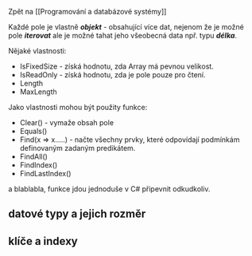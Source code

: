 Zpět na [[Programování a databázové systémy]]

Každé pole je vlastně **_objekt_** - obsahující více dat, nejenom že je možné pole **_iterovat_** ale je možné tahat jeho všeobecná data npř. typu **_délka_**.

Nějaké vlastnosti:
- IsFixedSize - získá hodnotu, zda Array má pevnou velikost.
- IsReadOnly - získá hodnotu, zda je pole pouze pro čtení.
- Length
- MaxLength

Jako vlastnosti mohou být použity funkce:
- Clear() - vymaže obsah pole
- Equals()
- Find(x => x.....) - načte všechny prvky, které odpovídají podmínkám definovaným zadaným predikátem.
- FindAll()
- FindIndex()
- FindLastIndex()

a blablabla,
funkce jdou jednoduše v C# připevnit odkudkoliv.

## datové typy a jejich rozměr

## klíče a indexy
